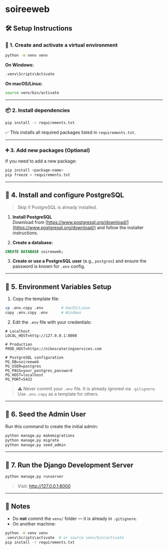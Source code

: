 # soireeweb

## 🛠️ Setup Instructions

### 🔧 1. Create and activate a virtual environment

```bash
python -m venv venv
```

**On Windows:**
```bash
.venv\Scripts\Activate
```

**On macOS/Linux:**
```bash
source venv/bin/activate
```

---

### 📦 2. Install dependencies

```bash
pip install -r requirements.txt
```

✅ This installs all required packages listed in `requirements.txt`.

---

### ➕ 3. Add new packages (Optional)

If you need to add a new package:
```bash
pip install <package-name>
pip freeze > requirements.txt
```

---

## 🐘 4. Install and configure PostgreSQL

> Skip if PostgreSQL is already installed.

1. **Install PostgreSQL**  
   Download from [https://www.postgresql.org/download/](https://www.postgresql.org/download/) and follow the installer instructions.

2. **Create a database:**

```sql
CREATE DATABASE soireeweb;
```

3. **Create or use a PostgreSQL user** (e.g., `postgres`) and ensure the password is known for `.env` config.

---

## 🔐 5. Environment Variables Setup

1. Copy the template file:

```bash
cp .env.copy .env        # macOS/Linux
copy .env.copy .env      # Windows
```

2. Edit the `.env` file with your credentials:

```env
# Localhost
LOCAL_HOST=http://127.0.0.1:8000

# Production
PROD_HOST=https://nikescateringservices.com

# PostgreSQL configuration
PG_DB=soireeweb
PG_USER=postgres
PG_PASS=your_postgres_password
PG_HOST=localhost
PG_PORT=5432
```

> ⚠️ Never commit your `.env` file. It is already ignored via `.gitignore`. Use `.env.copy` as a template for others.

---

## 🧩 6. Seed the Admin User

Run this command to create the initial admin:

```bash
python manage.py makemigrations
python manage.py migrate
python manage.py seed_admin
```

---

## 🚀 7. Run the Django Development Server

```bash
python manage.py runserver
```

> Visit: http://127.0.0.1:8000

---

## 📝 Notes

- Do **not** commit the `venv/` folder — it is already in `.gitignore`.
- On another machine:
```bash
python -m venv venv
.venv\Scripts\activate  # or source venv/bin/activate
pip install -r requirements.txt
```
